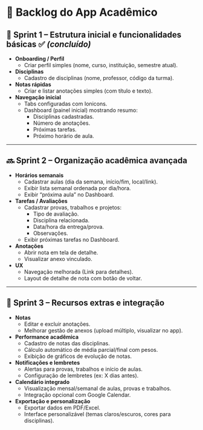 # 📌 Backlog do App Acadêmico

## 🚀 Sprint 1 – Estrutura inicial e funcionalidades básicas ✅ *(concluído)*
- **Onboarding / Perfil**
  - Criar perfil simples (nome, curso, instituição, semestre atual).
- **Disciplinas**
  - Cadastro de disciplinas (nome, professor, código da turma).
- **Notas rápidas**
  - Criar e listar anotações simples (com título e texto).
- **Navegação inicial**
  - Tabs configuradas com Ionicons.
  - Dashboard (painel inicial) mostrando resumo:
    - Disciplinas cadastradas.
    - Número de anotações.
    - Próximas tarefas.
    - Próximo horário de aula.

---

## 🔜 Sprint 2 – Organização acadêmica avançada
- **Horários semanais**
  - Cadastrar aulas (dia da semana, início/fim, local/link).
  - Exibir lista semanal ordenada por dia/hora.
  - Exibir “próxima aula” no Dashboard.
- **Tarefas / Avaliações**
  - Cadastrar provas, trabalhos e projetos:
    - Tipo de avaliação.
    - Disciplina relacionada.
    - Data/hora da entrega/prova.
    - Observações.
  - Exibir próximas tarefas no Dashboard.
- **Anotações**
  - Abrir nota em tela de detalhe.
  - Visualizar anexo vinculado.
- **UX**
  - Navegação melhorada (Link para detalhes).
  - Layout de detalhe de nota com botão de voltar.

---

## 🔮 Sprint 3 – Recursos extras e integração
- **Notas**
  - Editar e excluir anotações.
  - Melhorar gestão de anexos (upload múltiplo, visualizar no app).
- **Performance acadêmica**
  - Cadastro de notas das disciplinas.
  - Cálculo automático de média parcial/final com pesos.
  - Exibição de gráficos de evolução de notas.
- **Notificações e lembretes**
  - Alertas para provas, trabalhos e início de aulas.
  - Configuração de lembretes (ex: X dias antes).
- **Calendário integrado**
  - Visualização mensal/semanal de aulas, provas e trabalhos.
  - Integração opcional com Google Calendar.
- **Exportação e personalização**
  - Exportar dados em PDF/Excel.
  - Interface personalizável (temas claros/escuros, cores para disciplinas).
